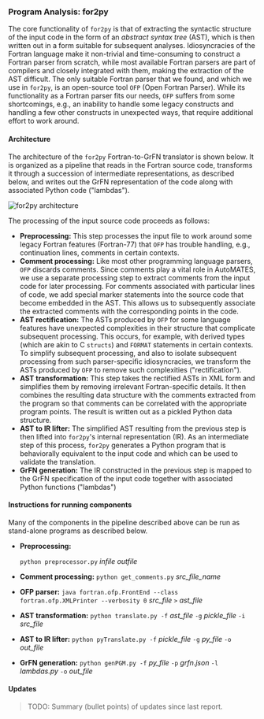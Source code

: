 ### Program Analysis: for2py

The core functionality of `for2py` is that of extracting the syntactic structure of the input code in the form of an *abstract syntax tree* (AST), which is then written out in a form suitable for subsequent analyses.  Idiosyncracies of the Fortran language make it non-trivial and time-consuming to construct a Fortran parser from scratch, while most available Fortran parsers are part of compilers and closely integrated with them, making the extraction of the AST difficult.  The only suitable Fortran parser that we found, and which we use in `for2py`, is an open-source tool `OFP` (Open Fortran Parser).  While its functionality as a Fortran parser fits our needs, `OFP` suffers from some shortcomings, e.g., an inability to handle some legacy constructs and handling a few other constructs in unexpected ways, that require additional effort to work around.

#### Architecture

The architecture of the `for2py` Fortran-to-GrFN translator is shown below.  It is organized as a pipeline that reads in the Fortran source code, transforms it through a succession of intermediate representations, as described below, and writes out the GrFN representation of the code along with associated Python code ("lambdas").

![for2py architecture](https://github.com/ml4ai/automates/blob/m5_phase1_report/documentation/deliverable_reports/m5_final_phase1_report/for2py-architecture.png)


The processing of the input source code proceeds as follows:

* **Preprocessing:** This step processes the input file to work around some legacy Fortran features (Fortran-77) that `OFP` has trouble handling, e.g., continuation lines, comments in certain contexts.
* **Comment processing:** Like most other programming language parsers, `OFP` discards comments.  Since comments play a vital role in AutoMATES, we use a separate processing step to extract comments from the input code for later processing.  For comments associated with particular lines of code, we add special marker statements into the source code that become embedded in the AST.  This allows us to subsequently associate the extracted comments with the corresponding points in the code.
* **AST rectification:** The ASTs produced by `OFP` for some language features have unexpected complexities in their structure that complicate subsequent processing.  This occurs, for example, with derived types (which are akin to C `structs`) and `FORMAT` statements in certain contexts.  To simplify subsequent processing, and also to isolate subsequent processing from such parser-specific idiosyncracies, we transform the ASTs produced by `OFP` to remove such complexities ("rectification").
* **AST transformation:** This step takes the rectified ASTs in XML form and simplifies them by removing irrelevant Fortran-specific details.  It then combines the resulting data structure with the comments extracted from the program so that comments can be correlated with the appropriate program points.  The result is written out as a pickled Python data structure.
* **AST to IR lifter:** The simplified AST resulting from the previous step is then lifted into `for2py`'s internal representation (IR).  As an intermediate step of this process, `for2py` generates a Python program that is behaviorally equivalent to the input code and which can be used to validate the translation.
* **GrFN generation:** The IR constructed in the previous step is mapped to the GrFN specification of the input code together with associated Python functions ("lambdas")



#### Instructions for running components

Many of the components in the pipeline described above can be run as stand-alone programs as described below.

* **Preprocessing:**

    `python preprocessor.py` *infile* *outfile*

* **Comment processing:** 
    `python get_comments.py` *src_file_name*

* **OFP parser:**
    `java fortran.ofp.FrontEnd --class fortran.ofp.XMLPrinter --verbosity 0` *src_file* `>` *ast_file*

* **AST transformation:** 
    `python translate.py -f` *ast_file* `-g` *pickle_file* `-i` *src_file*

* **AST to IR lifter:** 
    `python pyTranslate.py -f` *pickle_file* `-g` *py_file* `-o` *out_file*

* **GrFN generation:** 
    `python genPGM.py -f` *py_file* `-p` *grfn.json* `-l` *lambdas.py* `-o` *out_file*


#### Updates

>TODO: Summary (bullet points) of updates since last report.
